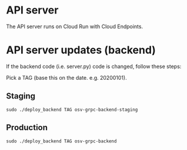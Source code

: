 # API server

The API server runs on Cloud Run with Cloud Endpoints.

# API server updates (backend)
If the backend code (i.e. server.py) code is changed, follow these steps:

Pick a TAG (base this on the date. e.g. 20200101).

## Staging

```
sudo ./deploy_backend TAG osv-grpc-backend-staging
```

## Production

```
sudo ./deploy_backend TAG osv-grpc-backend
```
